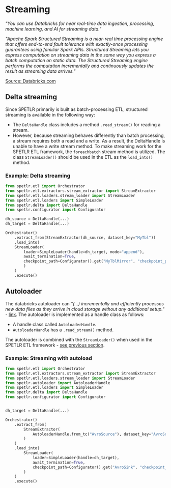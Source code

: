 # Streaming
*"You can use Databricks for near real-time data ingestion, processing, machine learning, and AI for streaming data."*

*"Apache Spark Structured Streaming is a near-real time processing engine that offers end-to-end fault tolerance with exactly-once processing guarantees using familiar Spark APIs. Structured Streaming lets you express computation on streaming data in the same way you express a batch computation on static data. The Structured Streaming engine performs the computation incrementally and continuously updates the result as streaming data arrives."*

[Source: Databricks.com](https://docs.databricks.com/structured-streaming/index.html)


## Delta streaming
Since SPETLR primarily is built as batch-processing ETL, structured streaming is available in the following way:

- The `DeltaHandle` class includes a method `.read_stream()` for reading a stream.
- However, because streaming behaves differently than batch processing, a stream requires both a read and a write. As a result, the DeltaHandle is unable to have a write stream method. To make streaming work for the SPETLR ETL framework, the `foreachbatch` stream method is utilized. The class `StreamLoader()` should be used in the ETL as the `load_into()` method. 

### Example: Delta streaming
```python
from spetlr.etl import Orchestrator
from spetlr.etl.extractors.stream_extractor import StreamExtractor
from spetlr.etl.loaders.stream_loader import StreamLoader
from spetlr.etl.loaders import SimpleLoader
from spetlr.delta import DeltaHandle
from spetlr.configurator import Configurator

dh_source = DeltaHandle(...)
dh_target = DeltaHandle(...)

Orchestrator()
    .extract_from(StreamExtractor(dh_source, dataset_key="MyTbl"))
    .load_into(
    StreamLoader(
        loader=SimpleLoader(handle=dh_target, mode="append"),
        await_termination=True,
        checkpoint_path=Configurator().get("MyTblMirror", "checkpoint_path"),
        )
    )
    .execute()

```
## Autoloader

The databricks autoloader can *"(...) incrementally and efficiently processes new data files as they arrive in cloud storage without any additional setup."* - [link](https://docs.databricks.com/ingestion/auto-loader/index.html). The autoloader is implemented as a handle class as follows:

- A handle class called `AutoloaderHandle`.
- `AutoloaderHandle` has a `.read_stream()` method.

The autoloader is combined with the `StreamLoader()` when used in the SPETLR ETL framework - [see previous section](#delta-streaming).

### Example: Streaming with autoload

```python
from spetlr.etl import Orchestrator
from spetlr.etl.extractors.stream_extractor import StreamExtractor
from spetlr.etl.loaders.stream_loader import StreamLoader
from spetlr.autoloader import AutoloaderHandle
from spetlr.etl.loaders import SimpleLoader
from spetlr.delta import DeltaHandle
from spetlr.configurator import Configurator


dh_target = DeltaHandle(...)

Orchestrator()
    .extract_from(
        StreamExtractor(
            AutoloaderHandle.from_tc("AvroSource"), dataset_key="AvroSource"
        )
    )
    .load_into(
        StreamLoader(
            loader=SimpleLoader(handle=dh_target),
            await_termination=True,
            checkpoint_path=Configurator().get("AvroSink", "checkpoint_path"),
        )
    )
    .execute()
```
